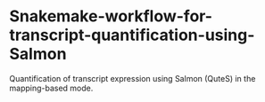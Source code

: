 # Snakemake-workflow-for-transcript-quantification-using-Salmon
Quantification of transcript expression using Salmon (QuteS) in the mapping-based mode.


